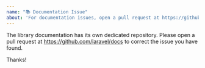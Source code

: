 ```yaml
---
name: "📚 Documentation Issue"
about: 'For documentation issues, open a pull request at https://github.com/laravel/docs'
---
```


The library documentation has its own dedicated repository. Please open a pull request at https://github.com/laravel/docs to correct the issue you have found.

Thanks!
